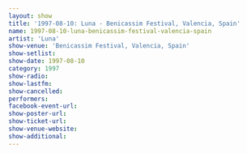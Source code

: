 ```yaml
---
layout: show
title: '1997-08-10: Luna - Benicassim Festival, Valencia, Spain'
name: 1997-08-10-luna-benicassim-festival-valencia-spain
artist: 'Luna'
show-venue: 'Benicassim Festival, Valencia, Spain'
show-setlist: 
show-date: 1997-08-10
category: 1997
show-radio: 
show-lastfm: 
show-cancelled: 
performers: 
facebook-event-url: 
show-poster-url: 
show-ticket-url: 
show-venue-website: 
show-additional: 
---
```


